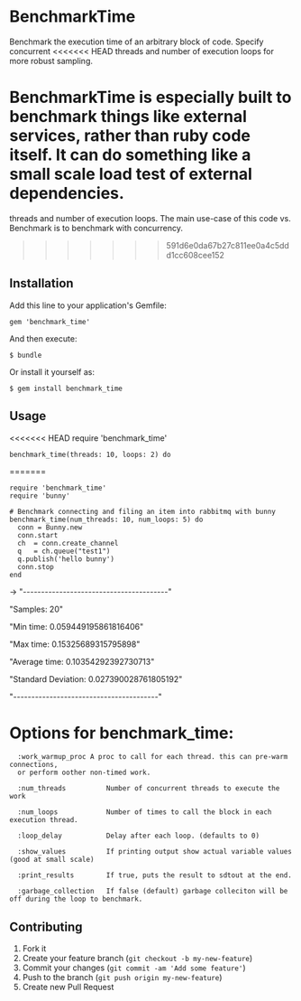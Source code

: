# BenchmarkTime

Benchmark the execution time of an arbitrary block of code. Specify concurrent
<<<<<<< HEAD
threads and number of execution loops for more robust sampling. 

BenchmarkTime is especially built to benchmark things like external services, 
rather than ruby code itself. It can do something like a small scale 
load test of external dependencies.
=======
threads and number of execution loops. The main use-case of this code vs. Benchmark
is to benchmark with concurrency.
>>>>>>> 591d6e0da67b27c811ee0a4c5ddd1cc608cee152

## Installation

Add this line to your application's Gemfile:

    gem 'benchmark_time'

And then execute:

    $ bundle

Or install it yourself as:

    $ gem install benchmark_time

## Usage
<<<<<<< HEAD
  require 'benchmark_time'

    benchmark_time(threads: 10, loops: 2) do
=======

    require 'benchmark_time'
    require 'bunny'

    # Benchmark connecting and filing an item into rabbitmq with bunny
    benchmark_time(num_threads: 10, num_loops: 5) do
      conn = Bunny.new
      conn.start
      ch  = conn.create_channel
      q   = ch.queue("test1")
      q.publish('hello bunny')
      conn.stop
    end

  ->
  "----------------------------------------"

  "Samples:               20"

  "Min time:              0.059449195861816406"

  "Max time:              0.15325689315795898"

  "Average time:          0.10354292392730713"

  "Standard Deviation:    0.027390028761805192"

  "----------------------------------------"

  # Options for benchmark_time:

      :work_warmup_proc A proc to call for each thread. this can pre-warm connections, 
      or perform oother non-timed work.
      
      :num_threads          Number of concurrent threads to execute the work
      
      :num_loops            Number of times to call the block in each execution thread.
      
      :loop_delay           Delay after each loop. (defaults to 0)
      
      :show_values          If printing output show actual variable values (good at small scale)
      
      :print_results        If true, puts the result to sdtout at the end.
      
      :garbage_collection   If false (default) garbage colleciton will be off during the loop to benchmark.


## Contributing

1. Fork it
2. Create your feature branch (`git checkout -b my-new-feature`)
3. Commit your changes (`git commit -am 'Add some feature'`)
4. Push to the branch (`git push origin my-new-feature`)
5. Create new Pull Request
